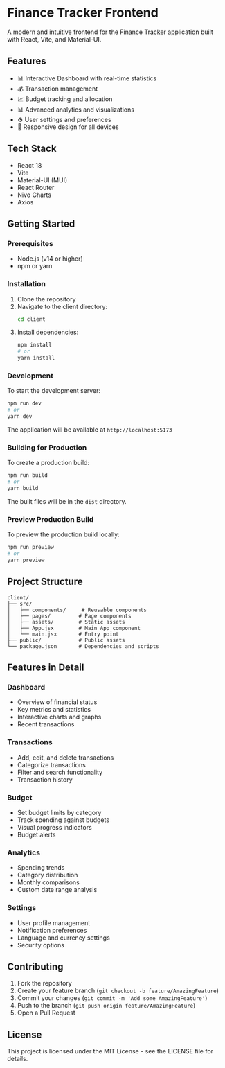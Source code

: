 # Finance Tracker Frontend

A modern and intuitive frontend for the Finance Tracker application built with React, Vite, and Material-UI.

## Features

- 📊 Interactive Dashboard with real-time statistics
- 💰 Transaction management
- 📈 Budget tracking and allocation
- 📊 Advanced analytics and visualizations
- ⚙️ User settings and preferences
- 📱 Responsive design for all devices

## Tech Stack

- React 18
- Vite
- Material-UI (MUI)
- React Router
- Nivo Charts
- Axios

## Getting Started

### Prerequisites

- Node.js (v14 or higher)
- npm or yarn

### Installation

1. Clone the repository
2. Navigate to the client directory:
   ```bash
   cd client
   ```
3. Install dependencies:
   ```bash
   npm install
   # or
   yarn install
   ```

### Development

To start the development server:

```bash
npm run dev
# or
yarn dev
```

The application will be available at `http://localhost:5173`

### Building for Production

To create a production build:

```bash
npm run build
# or
yarn build
```

The built files will be in the `dist` directory.

### Preview Production Build

To preview the production build locally:

```bash
npm run preview
# or
yarn preview
```

## Project Structure

```
client/
├── src/
│   ├── components/     # Reusable components
│   ├── pages/         # Page components
│   ├── assets/        # Static assets
│   ├── App.jsx        # Main App component
│   └── main.jsx       # Entry point
├── public/            # Public assets
└── package.json       # Dependencies and scripts
```

## Features in Detail

### Dashboard
- Overview of financial status
- Key metrics and statistics
- Interactive charts and graphs
- Recent transactions

### Transactions
- Add, edit, and delete transactions
- Categorize transactions
- Filter and search functionality
- Transaction history

### Budget
- Set budget limits by category
- Track spending against budgets
- Visual progress indicators
- Budget alerts

### Analytics
- Spending trends
- Category distribution
- Monthly comparisons
- Custom date range analysis

### Settings
- User profile management
- Notification preferences
- Language and currency settings
- Security options

## Contributing

1. Fork the repository
2. Create your feature branch (`git checkout -b feature/AmazingFeature`)
3. Commit your changes (`git commit -m 'Add some AmazingFeature'`)
4. Push to the branch (`git push origin feature/AmazingFeature`)
5. Open a Pull Request

## License

This project is licensed under the MIT License - see the LICENSE file for details.
